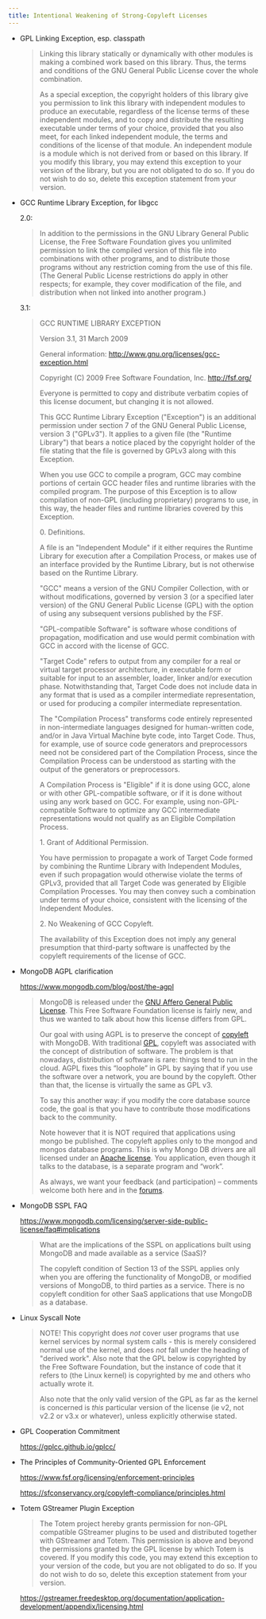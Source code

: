 ```yaml
---
title: Intentional Weakening of Strong-Copyleft Licenses
---
```


- GPL Linking Exception, esp. classpath

  > Linking this library statically or dynamically with other modules is making a combined work based on this library. Thus, the terms and conditions of the GNU General Public License cover the whole combination.
  >
  > As a special exception, the copyright holders of this library give you permission to link this library with independent modules to produce an executable, regardless of the license terms of these independent modules, and to copy and distribute the resulting executable under terms of your choice, provided that you also meet, for each linked independent module, the terms and conditions of the license of that module. An independent module is a module which is not derived from or based on this library. If you modify this library, you may extend this exception to your version of the library, but you are not obligated to do so. If you do not wish to do so, delete this exception statement from your version.

- GCC Runtime Library Exception, for libgcc

  2.0:

  > In addition to the permissions in the GNU Library General Public License, the Free Software Foundation gives you unlimited permission to link the compiled version of this file into combinations with other programs, and to distribute those programs without any restriction coming from the use of this file. (The General Public License restrictions do apply in other respects; for example, they cover modification of the file, and distribution when not linked into another program.)

  3.1:

  > GCC RUNTIME LIBRARY EXCEPTION
  >
  > Version 3.1, 31 March 2009
  >
  > General information: http://www.gnu.org/licenses/gcc-exception.html
  >
  > Copyright (C) 2009 Free Software Foundation, Inc. <http://fsf.org/>
  >
  > Everyone is permitted to copy and distribute verbatim copies of this license document, but changing it is not allowed. 
  >
  > This GCC Runtime Library Exception ("Exception") is an additional permission under section 7 of the GNU General Public License, version 3 ("GPLv3"). It applies to a given file (the "Runtime Library") that bears a notice placed by the copyright holder of the file stating that the file is governed by GPLv3 along with this Exception.
  >
  > When you use GCC to compile a program, GCC may combine portions of certain GCC header files and runtime libraries with the compiled program. The purpose of this Exception is to allow compilation of non-GPL (including proprietary) programs to use, in this way, the header files and runtime libraries covered by this Exception.
  >
  > 0\. Definitions.
  >
  > A file is an "Independent Module" if it either requires the Runtime Library for execution after a Compilation Process, or makes use of an interface provided by the Runtime Library, but is not otherwise based on the Runtime Library.
  >
  > "GCC" means a version of the GNU Compiler Collection, with or without modifications, governed by version 3 (or a specified later version) of the GNU General Public License (GPL) with the option of using any subsequent versions published by the FSF.
  >
  > "GPL-compatible Software" is software whose conditions of propagation, modification and use would permit combination with GCC in accord with the license of GCC.
  >
  > "Target Code" refers to output from any compiler for a real or virtual target processor architecture, in executable form or suitable for input to an assembler, loader, linker and/or execution phase. Notwithstanding that, Target Code does not include data in any format that is used as a compiler intermediate representation, or used for producing a compiler intermediate representation.
  >
  > The "Compilation Process" transforms code entirely represented in non-intermediate languages designed for human-written code, and/or in Java Virtual Machine byte code, into Target Code. Thus, for example, use of source code generators and preprocessors need not be considered part of the Compilation Process, since the Compilation Process can be understood as starting with the output of the generators or preprocessors.
  >
  > A Compilation Process is "Eligible" if it is done using GCC, alone or with other GPL-compatible software, or if it is done without using any work based on GCC. For example, using non-GPL-compatible Software to optimize any GCC intermediate representations would not qualify as an Eligible Compilation Process.
  >
  > 1\. Grant of Additional Permission.
  >
  > You have permission to propagate a work of Target Code formed by combining the Runtime Library with Independent Modules, even if such propagation would otherwise violate the terms of GPLv3, provided that all Target Code was generated by Eligible Compilation Processes. You may then convey such a combination under terms of your choice, consistent with the licensing of the Independent Modules.
  >
  > 2\. No Weakening of GCC Copyleft.
  >
  > The availability of this Exception does not imply any general presumption that third-party software is unaffected by the copyleft requirements of the license of GCC.

- MongoDB AGPL clarification

  <https://www.mongodb.com/blog/post/the-agpl>

  > MongoDB is released under the <a href="http://www.fsf.org/licensing/licenses/agpl-3.0.html">GNU Affero General Public License</a>.  This Free Software Foundation license is fairly new, and thus we wanted to talk about how this license differs from GPL.
  >
  > Our goal with using AGPL is to preserve the concept of <a href="http://www.fsf.org/licensing/essays/copyleft.html">copyleft</a> with MongoDB.  With traditional <a href="http://www.gnu.org/copyleft/gpl.html">GPL</a>, copyleft was associated with the concept of distribution of software.  The problem is that nowadays, distribution of software is rare: things tend to run in the cloud.  AGPL fixes this “loophole” in GPL by saying that if you use the software over a network, you are bound by the copyleft.  Other than that, the license is virtually the same as GPL v3.
  >
  > To say this another way: if you modify the core database source code, the goal is that you have to contribute those modifications back to the community.
  >
  > Note however that it is NOT required that applications using mongo be published.  The copyleft applies only to the mongod and mongos database programs.  This is why Mongo DB drivers are all licensed under an <a href="http://www.apache.org/licenses/LICENSE-2.0.txt">Apache license</a>.  You application, even though it talks to the database, is a separate program and “work”.
  >
  > As always, we want your feedback (and participation) – comments welcome both here and in the <a href="http://groups.google.com/group/mongodb-user">forums</a>.

- MongoDB SSPL FAQ

  <https://www.mongodb.com/licensing/server-side-public-license/faq#implications>

  > What are the implications of the SSPL on applications built using MongoDB and made available as a service (SaaS)?
  >
  > The copyleft condition of Section 13 of the SSPL applies only when you are offering the functionality of MongoDB, or modified versions of MongoDB, to third parties as a service. There is no copyleft condition for other SaaS applications that use MongoDB as a database.

- Linux Syscall Note

  > NOTE! This copyright does *not* cover user programs that use kernel
  > services by normal system calls - this is merely considered normal use
  > of the kernel, and does *not* fall under the heading of "derived work".
  > Also note that the GPL below is copyrighted by the Free Software
  > Foundation, but the instance of code that it refers to (the Linux
  > kernel) is copyrighted by me and others who actually wrote it.
  >
  > Also note that the only valid version of the GPL as far as the kernel
  > is concerned is _this_ particular version of the license (ie v2, not
  > v2.2 or v3.x or whatever), unless explicitly otherwise stated.

- GPL Cooperation Commitment

  <https://gplcc.github.io/gplcc/>

- The Principles of Community-Oriented GPL Enforcement

  <https://www.fsf.org/licensing/enforcement-principles>

  <https://sfconservancy.org/copyleft-compliance/principles.html>

- Totem GStreamer Plugin Exception

  > The Totem project hereby grants permission for non-GPL compatible
  > GStreamer plugins to be used and distributed together with GStreamer and
  > Totem. This permission is above and beyond the permissions granted by
  > the GPL license by which Totem is covered. If you modify this code, you may
  > extend this exception to your version of the code, but you are not obligated
  > to do so. If you do not wish to do so, delete this exception statement from
  > your version.

  <https://gstreamer.freedesktop.org/documentation/application-development/appendix/licensing.html>
